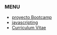 
### MENU ###

* [proyecto Bootcamp](project_bootcamp)
* [javascripting](javascripting)
* [Curriculum Vitae](curriculum-vitae.md)
